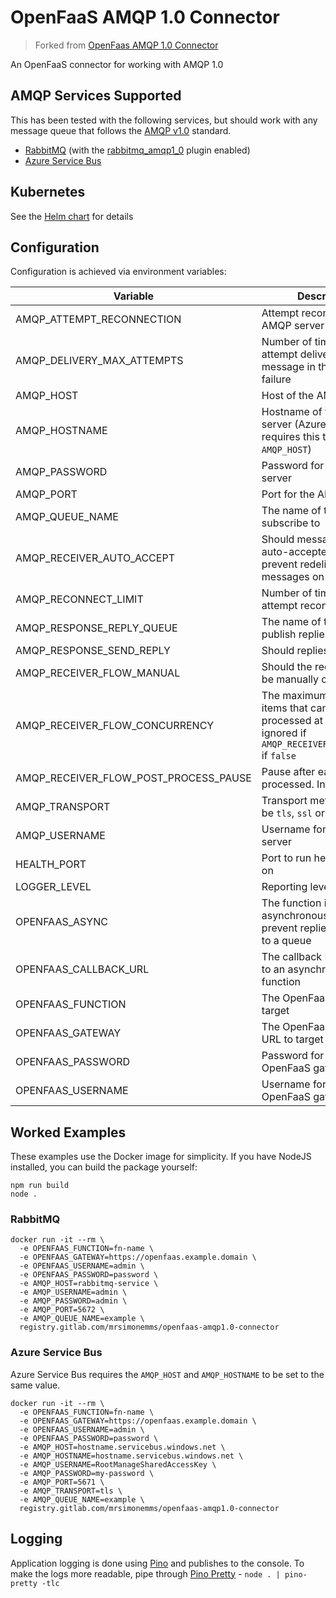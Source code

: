# OpenFaaS AMQP 1.0 Connector

> Forked from [OpenFaas AMQP 1.0 Connector](https://gitlab.com/MrSimonEmms/openfaas-amqp1.0-connector/)

An OpenFaaS connector for working with AMQP 1.0

## AMQP Services Supported

This has been tested with the following services, but should work with any message queue that follows the 
[AMQP v1.0](https://www.amqp.org/resources/specifications) standard. 

 - [RabbitMQ](https://www.rabbitmq.com/) (with the [rabbitmq_amqp1_0](https://github.com/rabbitmq/rabbitmq-server/tree/master/deps/rabbitmq_amqp1_0) plugin enabled)
 - [Azure Service Bus](https://docs.microsoft.com/en-us/azure/service-bus-messaging/service-bus-messaging-overview)

## Kubernetes 

See the [Helm chart](/chart/openfaas-amqp1.0-connector) for details

## Configuration

Configuration is achieved via environment variables:

| Variable | Description | Default |
|---|---|---|
| AMQP_ATTEMPT_RECONNECTION | Attempt reconnection if AMQP server disconnects | `true` |
| AMQP_DELIVERY_MAX_ATTEMPTS | Number of times to attempt delivery of a message in the event of failure | 3 |
| AMQP_HOST | Host of the AMQP server | `undefined` |
| AMQP_HOSTNAME | Hostname of the AMQP server (Azure Service Bus requires this to be same as `AMQP_HOST`) | `undefined` |
| AMQP_PASSWORD | Password for the AMQP server | `undefined` |
| AMQP_PORT | Port for the AMQP server | `5672` |
| AMQP_QUEUE_NAME | The name of the queue to subscribe to | `undefined` |
| AMQP_RECEIVER_AUTO_ACCEPT | Should messages be auto-accepted - this will prevent redelivery of messages on failure | `false` |
| AMQP_RECONNECT_LIMIT | Number of times to attempt reconnection | `1` |
| AMQP_RESPONSE_REPLY_QUEUE | The name of the queue to publish replies to | `${AMQP_QUEUE_NAME}_reply` |
| AMQP_RESPONSE_SEND_REPLY | Should replies be sent | `true` |
| AMQP_RECEIVER_FLOW_MANUAL | Should the receiver flow be manually controlled | `false` |
| AMQP_RECEIVER_FLOW_CONCURRENCY | The maximum number of items that can be processed at once. Will be ignored if `AMQP_RECEIVER_FLOW_MANUAL` if `false` | `500` |
| AMQP_RECEIVER_FLOW_POST_PROCESS_PAUSE | Pause after each item is processed. In milliseconds. | `0` |
| AMQP_TRANSPORT | Transport method - can be `tls`, `ssl` or `tcp` | `undefined` |
| AMQP_USERNAME | Username for the AMQP server | `undefined` |
| HEALTH_PORT | Port to run health checks on | `3000` |
| LOGGER_LEVEL | Reporting level for logs | `info` |
| OPENFAAS_ASYNC | The function is asynchronous - this will prevent replies being sent to a queue | `false` |
| OPENFAAS_CALLBACK_URL | The callback URL to send to an asynchronous function | `undefined` |
| OPENFAAS_FUNCTION | The OpenFaaS function to target | `undefined` |
| OPENFAAS_GATEWAY | The OpenFaaS gateway URL to target | `undefined` |
| OPENFAAS_PASSWORD | Password for the OpenFaaS gateway | `undefined` |
| OPENFAAS_USERNAME | Username for the OpenFaaS gateway | `undefined` |

## Worked Examples

These examples use the Docker image for simplicity. If you have NodeJS installed, you can build the package yourself:

```shell
npm run build
node .
```

### RabbitMQ

```shell
docker run -it --rm \
  -e OPENFAAS_FUNCTION=fn-name \
  -e OPENFAAS_GATEWAY=https://openfaas.example.domain \
  -e OPENFAAS_USERNAME=admin \
  -e OPENFAAS_PASSWORD=password \
  -e AMQP_HOST=rabbitmq-service \
  -e AMQP_USERNAME=admin \
  -e AMQP_PASSWORD=admin \
  -e AMQP_PORT=5672 \
  -e AMQP_QUEUE_NAME=example \
  registry.gitlab.com/mrsimonemms/openfaas-amqp1.0-connector
```

### Azure Service Bus

Azure Service Bus requires the `AMQP_HOST` and `AMQP_HOSTNAME` to be set to the same value.

```shell
docker run -it --rm \
  -e OPENFAAS_FUNCTION=fn-name \
  -e OPENFAAS_GATEWAY=https://openfaas.example.domain \
  -e OPENFAAS_USERNAME=admin \
  -e OPENFAAS_PASSWORD=password \
  -e AMQP_HOST=hostname.servicebus.windows.net \
  -e AMQP_HOSTNAME=hostname.servicebus.windows.net \
  -e AMQP_USERNAME=RootManageSharedAccessKey \
  -e AMQP_PASSWORD=my-password \
  -e AMQP_PORT=5671 \
  -e AMQP_TRANSPORT=tls \
  -e AMQP_QUEUE_NAME=example \
  registry.gitlab.com/mrsimonemms/openfaas-amqp1.0-connector
```

## Logging

Application logging is done using [Pino](https://getpino.io) and publishes to the console. To make the logs more readable,
pipe through [Pino Pretty](https://github.com/pinojs/pino-pretty) - `node . | pino-pretty -tlc`
